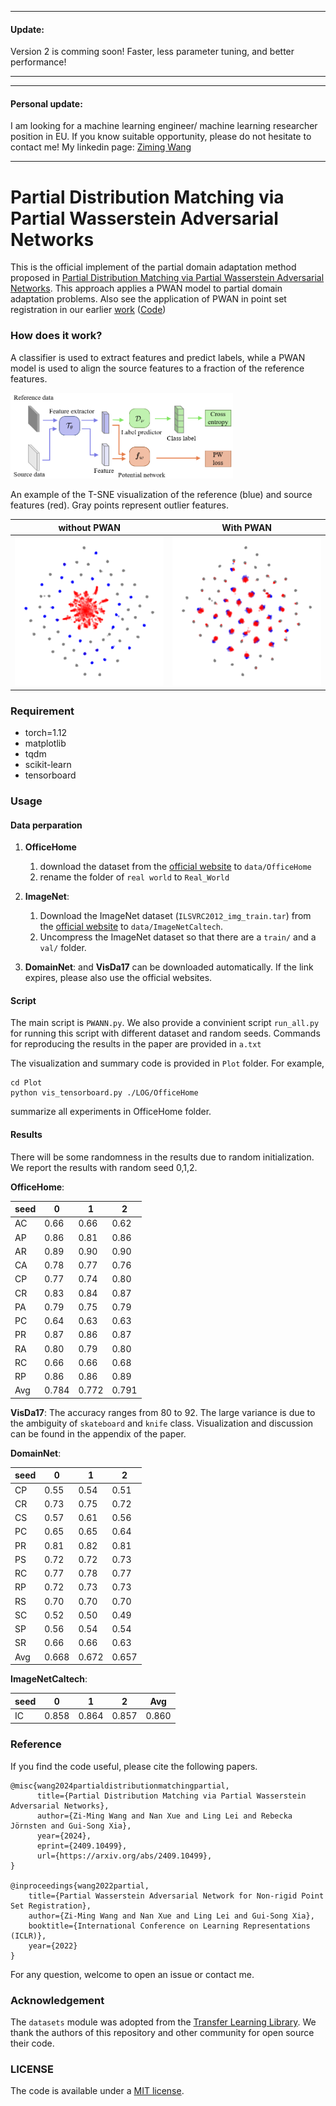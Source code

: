 

-----------------------
#### Update:
Version 2 is comming soon! Faster, less parameter tuning, and better performance!

-----------------------



-----------------------
#### Personal update:
I am looking for a machine learning engineer/ machine learning researcher position in EU. If you know suitable opportunity, please do not hesitate to contact me! My linkedin page: [Ziming Wang](https://www.linkedin.com/in/ziming-wang-50856916a/)

-----------------------




# Partial Distribution Matching via Partial Wasserstein Adversarial Networks


This is the official implement of the partial domain adaptation method proposed in [Partial Distribution Matching via
Partial Wasserstein Adversarial Networks](https://arxiv.org/abs/2409.10499). 
This approach applies a PWAN model to partial domain adaptation problems.
Also see the application of PWAN in point set registration in our earlier [work](https://openreview.net/forum?id=2ggNjUisGyr) 
([Code](https://github.com/wzm2256/PWAN))

### How does it work?
A classifier is used to extract features and predict labels,
while a PWAN model is used to align the source features to a fraction of the reference features.

<img src="Readme_fig\PDA.png" width="356"/>

An example of the T-SNE visualization of the reference (blue) and source features (red).
Gray points represent outlier features.

| without PWAN                                 | With PWAN                                    |  
|----------------------------------------------|----------------------------------------------|
 <img src="Readme_fig\fig1.png" width="256"/> | <img src="Readme_fig\fig3.png" width="256"/> 


### Requirement
- torch=1.12
- matplotlib
- tqdm
- scikit-learn
- tensorboard

### Usage
#### Data perparation

1. **OfficeHome**
   1. download the dataset from the [official website](https://www.hemanthdv.org/officeHomeDataset.html) to `data/OfficeHome`
   2. rename the folder of ``real world``  to `Real_World` 

2. **ImageNet**: 
   1. Download the ImageNet dataset (`ILSVRC2012_img_train.tar`) from the [official website](https://www.image-net.org/download.php) to `data/ImageNetCaltech`.
   2. Uncompress the ImageNet dataset so that there are a `train/` and a `val/` folder. 

3. **DomainNet**: and **VisDa17** can be downloaded automatically. If the link expires, please also use the official websites.


#### Script
The main script is `PWANN.py`.
We also provide a convinient script `run_all.py` for running this script with different dataset and random seeds.
Commands for reproducing the results in the paper are provided in `a.txt`


The visualization and summary code is provided in `Plot` folder.
For example,

```
cd Plot
python vis_tensorboard.py ./LOG/OfficeHome
```
summarize all experiments in OfficeHome folder.




#### Results
There will be some randomness in the results due to random initialization.
We report the results with random seed 0,1,2.

**OfficeHome**:

| seed   | 0 | 1 | 2 |
|--------|-------|-------|----|
| AC	    |0.66 |0.66 |0.62| 
| AP	    |0.86 |0.81 |0.86| 
| AR	    |0.89 |0.90 |0.90| 
| CA	    |0.78 |0.77 |0.76| 
| CP	    |0.77 |0.74 |0.80| 
| CR	    |0.83 |0.84 |0.87| 
| PA	    |0.79 |0.75 |0.79| 
| PC	    |0.64 |0.63 |0.63| 
| PR	    |0.87 |0.86 |0.87| 
| RA	    |0.80 |0.79 |0.80| 
| RC	    |0.66 |0.66 |0.68| 
| RP	    |0.86 |0.86 |0.89| 
| Avg   |0.784|0.772|0.791|

**VisDa17**: The accuracy ranges from 80 to 92.
The large variance is due to the ambiguity of `skateboard` and `knife` class.
Visualization and discussion can be found in the appendix of the paper.

**DomainNet**:

| seed   | 0      | 1      | 2     |
|--------|--------|--------|-------|
|CP	| 0.55	  | 0.54   | 0.51  |
|CR	| 0.73	  | 0.75   | 0.72  |
|CS	| 0.57	  | 0.61   | 0.56  |
|PC	| 0.65	  | 0.65   | 0.64  |
|PR	| 0.81	  | 0.82   | 0.81  |
|PS	| 0.72	  | 0.72   | 0.73  |
|RC	| 0.77	  | 0.78   | 0.77  |
|RP	| 0.72	  | 0.73   | 0.73  |
|RS	| 0.70	  | 0.70   | 0.70  |
|SC	| 0.52	  | 0.50   | 0.49  |
|SP	| 0.56	  | 0.54   | 0.54  |
|SR	| 0.66	  | 0.66   | 0.63  |
|Avg| 	0.668 | 	0.672 | 0.657 |


**ImageNetCaltech**:

| seed | 0 | 1 | 2 | Avg|
|------|-------|-------|----| ---|
| IC   |0.858 |0.864 |0.857| 0.860|






### Reference
If you find the code useful, please cite the following papers.

    @misc{wang2024partialdistributionmatchingpartial,
          title={Partial Distribution Matching via Partial Wasserstein Adversarial Networks}, 
          author={Zi-Ming Wang and Nan Xue and Ling Lei and Rebecka Jörnsten and Gui-Song Xia},
          year={2024},
          eprint={2409.10499},
          url={https://arxiv.org/abs/2409.10499}, 
    }

    @inproceedings{wang2022partial,
        title={Partial Wasserstein Adversarial Network for Non-rigid Point Set Registration},
        author={Zi-Ming Wang and Nan Xue and Ling Lei and Gui-Song Xia},
        booktitle={International Conference on Learning Representations (ICLR)},
        year={2022}
    }



For any question, welcome to open an issue or contact me.

### Acknowledgement
The `datasets` module was adopted from the [Transfer Learning Library](https://github.com/thuml/Transfer-Learning-Library).
We thank the authors of this repository and other community for open source their code.


### LICENSE
The code is available under a [MIT license](LICENSE).


